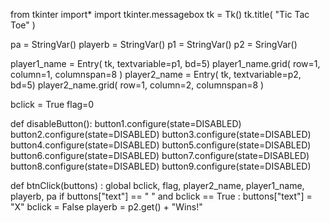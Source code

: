 from tkinter import*
import tkinter.messagebox
tk = Tk()
tk.title( "Tic Tac Toe" )

pa = StringVar()
playerb = StringVar()
p1 = StringVar()
p2 = SringVar()

player1_name = Entry( tk, textvariable=p1, bd=5)
player1_name.grid( row=1, column=1, columnspan=8 )
player2_name = Entry( tk, textvariable=p2, bd=5)
player2_name.grid( row=1, column=2, columnspan=8 )

bclick = True
flag=0

def disableButton():
     button1.configure(state=DISABLED)
     button2.configure(state=DISABLED)
     button3.configure(state=DISABLED)
     button4.configure(state=DISABLED)
     button5.configure(state=DISABLED)
     button6.configure(state=DISABLED)
     button7.configure(state=DISABLED)
     button8.configure(state=DISABLED)
     button9.configure(state=DISABLED)
    
    

def btnClick(buttons) :
    global bclick, flag,    player2_name, player1_name, playerb, pa
    if buttons["text"] == " " and bclick == True :
       buttons["text"] = "X"
       bclick = False
       playerb = p2.get() + "Wins!"
       
